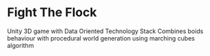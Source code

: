 # Fight The Flock
Unity 3D game with Data Oriented Technology Stack
Combines boids behaviour with procedural world generation using marching cubes algorithm
